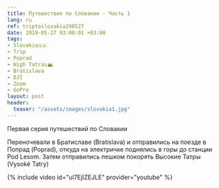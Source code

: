 ```yaml
---
title: Путешествие по Словакии - Часть 1
lang: ru
ref: triptoslovakia190527
date: 2019-05-27 03:00:01 +03:00
tags:
- Slovakia🇸🇰
- Trip
- Poprad
- High Tatras🏔
- Bratislava
- DJI
- Zoom
- GoPro
layout: post
header:
  teaser: "/assets/images/slovakia1.jpg"
---
```


Первая серия путешествий по Словакии

Переночевали в Братиславе (Bratislava) и отправились на поезде в Попрад (Poprad), откуда на электричке поднялись в горы до станции Pod Lesom. Затем отправились пешком покорять Высокие Татры (Vysoké Tatry)

{% include video id="ul7EjIZEJLE" provider="youtube" %}

